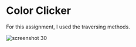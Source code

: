 # Color Clicker
For this assignment, I used the traversing methods. 



![screenshot 30](https://user-images.githubusercontent.com/37717564/44825173-32402280-abbe-11e8-86a8-ca205c0daadd.png)
